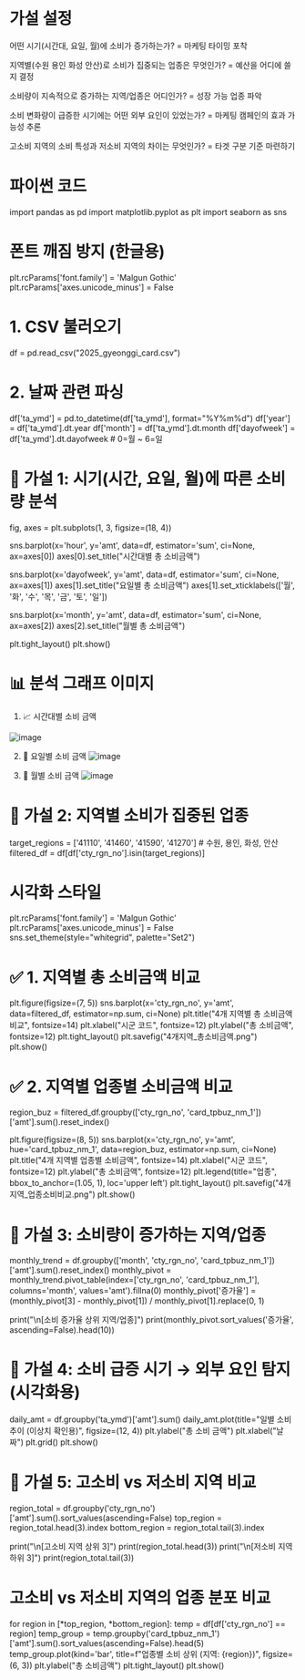 # 가설 설정

어떤 시기(시간대, 요일, 월)에 소비가 증가하는가? = 마케팅 타이밍 포착

지역별(수원 용인 화성 안산)로 소비가 집중되는 업종은 무엇인가? = 예산을 어디에 쓸지 결정

소비량이 지속적으로 증가하는 지역/업종은 어디인가? = 성장 가능 업종 파악

소비 변화량이 급증한 시기에는 어떤 외부 요인이 있었는가? = 마케팅 캠페인의 효과 가능성 추론

고소비 지역의 소비 특성과 저소비 지역의 차이는 무엇인가? = 타겟 구분 기준 마련하기

# 파이썬 코드

import pandas as pd
import matplotlib.pyplot as plt
import seaborn as sns

# 폰트 깨짐 방지 (한글용)
plt.rcParams['font.family'] = 'Malgun Gothic'
plt.rcParams['axes.unicode_minus'] = False

# 1. CSV 불러오기
df = pd.read_csv("2025_gyeonggi_card.csv")

# 2. 날짜 관련 파싱
df['ta_ymd'] = pd.to_datetime(df['ta_ymd'], format="%Y%m%d")
df['year'] = df['ta_ymd'].dt.year
df['month'] = df['ta_ymd'].dt.month
df['dayofweek'] = df['ta_ymd'].dt.dayofweek  # 0=월 ~ 6=일

# 🧪 가설 1: 시기(시간, 요일, 월)에 따른 소비량 분석
fig, axes = plt.subplots(1, 3, figsize=(18, 4))

sns.barplot(x='hour', y='amt', data=df, estimator='sum', ci=None, ax=axes[0])
axes[0].set_title("시간대별 총 소비금액")

sns.barplot(x='dayofweek', y='amt', data=df, estimator='sum', ci=None, ax=axes[1])
axes[1].set_title("요일별 총 소비금액")
axes[1].set_xticklabels(['월', '화', '수', '목', '금', '토', '일'])

sns.barplot(x='month', y='amt', data=df, estimator='sum', ci=None, ax=axes[2])
axes[2].set_title("월별 총 소비금액")

plt.tight_layout()
plt.show()

# 📊 분석 그래프 이미지
1. 📈 시간대별 소비 금액
   
![image](https://github.com/user-attachments/assets/500049f2-ab0f-4526-9ae5-e4c08902602a)

2. 📅 요일별 소비 금액
![image](https://github.com/user-attachments/assets/de57724b-1471-46db-a540-6cf51e36ca99)

3. 📆 월별 소비 금액
   ![image](https://github.com/user-attachments/assets/b9e959e4-20aa-4b42-b588-5bf92eecee9c)



# 🧪 가설 2: 지역별 소비가 집중된 업종
target_regions = ['41110', '41460', '41590', '41270']  # 수원, 용인, 화성, 안산
filtered_df = df[df['cty_rgn_no'].isin(target_regions)]

# 시각화 스타일
plt.rcParams['font.family'] = 'Malgun Gothic'
plt.rcParams['axes.unicode_minus'] = False
sns.set_theme(style="whitegrid", palette="Set2")

# ✅ 1. 지역별 총 소비금액 비교
plt.figure(figsize=(7, 5))
sns.barplot(x='cty_rgn_no', y='amt', data=filtered_df, estimator=np.sum, ci=None)
plt.title("4개 지역별 총 소비금액 비교", fontsize=14)
plt.xlabel("시군 코드", fontsize=12)
plt.ylabel("총 소비금액", fontsize=12)
plt.tight_layout()
plt.savefig("4개지역_총소비금액.png")
plt.show()

# ✅ 2. 지역별 업종별 소비금액 비교
region_buz = filtered_df.groupby(['cty_rgn_no', 'card_tpbuz_nm_1'])['amt'].sum().reset_index()

plt.figure(figsize=(8, 5))
sns.barplot(x='cty_rgn_no', y='amt', hue='card_tpbuz_nm_1', data=region_buz, estimator=np.sum, ci=None)
plt.title("4개 지역별 업종별 소비금액", fontsize=14)
plt.xlabel("시군 코드", fontsize=12)
plt.ylabel("총 소비금액", fontsize=12)
plt.legend(title="업종", bbox_to_anchor=(1.05, 1), loc='upper left')
plt.tight_layout()
plt.savefig("4개지역_업종소비비교.png")
plt.show()


# 🧪 가설 3: 소비량이 증가하는 지역/업종
monthly_trend = df.groupby(['month', 'cty_rgn_no', 'card_tpbuz_nm_1'])['amt'].sum().reset_index()
monthly_pivot = monthly_trend.pivot_table(index=['cty_rgn_no', 'card_tpbuz_nm_1'], columns='month', values='amt').fillna(0)
monthly_pivot['증가율'] = (monthly_pivot[3] - monthly_pivot[1]) / monthly_pivot[1].replace(0, 1)

print("\n[소비 증가율 상위 지역/업종]")
print(monthly_pivot.sort_values('증가율', ascending=False).head(10))

# 🧪 가설 4: 소비 급증 시기 → 외부 요인 탐지 (시각화용)
daily_amt = df.groupby('ta_ymd')['amt'].sum()
daily_amt.plot(title="일별 소비 추이 (이상치 확인용)", figsize=(12, 4))
plt.ylabel("총 소비 금액")
plt.xlabel("날짜")
plt.grid()
plt.show()

# 🧪 가설 5: 고소비 vs 저소비 지역 비교
region_total = df.groupby('cty_rgn_no')['amt'].sum().sort_values(ascending=False)
top_region = region_total.head(3).index
bottom_region = region_total.tail(3).index

print("\n[고소비 지역 상위 3]")
print(region_total.head(3))
print("\n[저소비 지역 하위 3]")
print(region_total.tail(3))

# 고소비 vs 저소비 지역의 업종 분포 비교
for region in [*top_region, *bottom_region]:
    temp = df[df['cty_rgn_no'] == region]
    temp_group = temp.groupby('card_tpbuz_nm_1')['amt'].sum().sort_values(ascending=False).head(5)
    temp_group.plot(kind='bar', title=f"업종별 소비 상위 (지역: {region})", figsize=(6, 3))
    plt.ylabel("총 소비금액")
    plt.tight_layout()
    plt.show()







